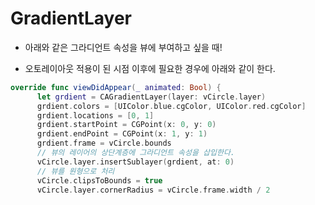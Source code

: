 # GradientLayer

* 아래와 같은 그라디언트 속성을 뷰에 부여하고 싶을 때!

* 오토레이아웃 적용이 된 시점 이후에 필요한 경우에 아래와 같이 한다.


```swift
override func viewDidAppear(_ animated: Bool) {
      let grdient = CAGradientLayer(layer: vCircle.layer)
      grdient.colors = [UIColor.blue.cgColor, UIColor.red.cgColor]
      grdient.locations = [0, 1]
      grdient.startPoint = CGPoint(x: 0, y: 0)
      grdient.endPoint = CGPoint(x: 1, y: 1)
      grdient.frame = vCircle.bounds
      // 뷰의 레이어의 상단계층에 그라디언트 속성을 삽입한다.
      vCircle.layer.insertSublayer(grdient, at: 0)
      // 뷰를 원형으로 처리
      vCircle.clipsToBounds = true
      vCircle.layer.cornerRadius = vCircle.frame.width / 2
```
